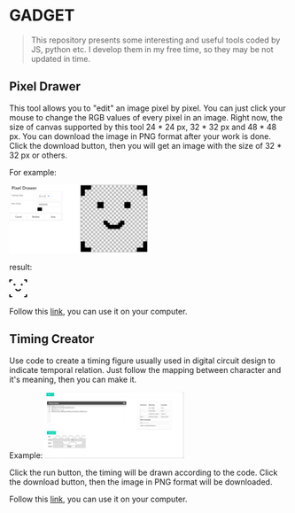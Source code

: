 # GADGET

> This repository presents some interesting and useful tools coded by JS, python etc. I develop them in my free time, so they may be not updated in time.

## Pixel Drawer

This tool allows you to "edit" an image pixel by pixel. You can just click your mouse to change the RGB values of every pixel in an image. Right now, the size of canvas supported by this tool 24 * 24 px, 32 * 32 px and 48 * 48 px. You can download the image in PNG format after your work is done. Click the download button, then you will get an image with the size of 32 * 32 px or others.

For example:

<img src="./asset/p1.png" height="50%" width="50%" />

result:

<img src="./asset/p2.png">

Follow this [link](https://silverster98.github.io/gadget/pixel_drawer/index.html), you can use it on your computer.

## Timing Creator

<!-- 正经代码写不了几行，这种乱七八糟的倒是挺乐意写 -->

Use code to create a timing figure usually used in digital circuit design to indicate temporal relation. Just follow the mapping between character and it's meaning, then you can make it. 

Example:
<img src="./asset/p3.png" height="50%" width="50%" />

Click the run button, the timing will be drawn according to the code. Click the download button, then the image in PNG format will be downloaded.

Follow this [link](https://silverster98.github.io/gadget/timing_creator/index.html), you can use it on your computer.
